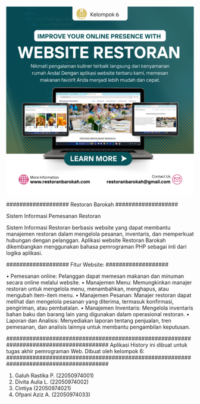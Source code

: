 

![Poster Restoran](https://github.com/galuhRastika/Restaurant_Barokah/raw/main/Poster%20Restoran.png)

###################
Restoran Barokah
###################

Sistem Informasi Pemesanan Restoran

Sistem Informasi Restoran berbasis website yang dapat membantu manajemen restoran dalam mengelola pesanan, inventaris, dan memperkuat hubungan dengan pelanggan. Aplikasi website Restoran Barokah dikembangkan menggunakan bahasa pemrograman PHP sebagai inti dari logika aplikasi.

###################
Fitur Website:
###################

•	Pemesanan online: Pelanggan dapat memesan makanan dan minuman secara online melalui website.
•	Manajemen Menu: Memungkinkan manajer restoran untuk mengelola menu, menambahkan, menghapus, atau mengubah item-item menu.
•	Manajemen Pesanan: Manajer restoran dapat melihat dan mengelola pesanan yang diterima, termasuk konfirmasi, pengiriman, atau pembatalan.
•	Manajemen Inventaris: Mengelola inventaris bahan baku dan barang lain yang digunakan dalam operasional restoran.
•	Laporan dan Analisis: Menyediakan laporan tentang penjualan, tren pemesanan, dan analisis lainnya untuk membantu pengambilan keputusan.

#######################################################################################
Aplikasi History ini dibuat untuk tugas akhir pemrograman Web. Dibuat oleh kelompok 6:
#######################################################################################

1. Galuh Rastika P. (22050974001) 
2. Divita Aulia L. (22050974002)
3. Cintiya (22050974021)
4. Ofpani Aziz A. (22050974033)
